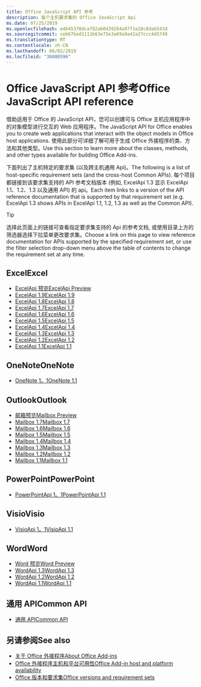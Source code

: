 ```yaml
---
title: Office JavaScript API 参考
description: 每个主机要求集的 Office JavaScript Api
ms.date: 07/25/2019
ms.openlocfilehash: e4b45370dcaf82a60d39264a97f1e28c0dab543d
ms.sourcegitcommit: ceb67bed1111b63e75e3a69a9a42a27ccc4d5749
ms.translationtype: MT
ms.contentlocale: zh-CN
ms.lasthandoff: 08/02/2019
ms.locfileid: "36080596"
---
```

# <a name="office-javascript-api-reference"></a><span data-ttu-id="097ce-103">Office JavaScript API 参考</span><span class="sxs-lookup"><span data-stu-id="097ce-103">Office JavaScript API reference</span></span>

<span data-ttu-id="097ce-104">借助适用于 Office 的 JavaScript API，您可以创建可与 Office 主机应用程序中的对象模型进行交互的 Web 应用程序。</span><span class="sxs-lookup"><span data-stu-id="097ce-104">The JavaScript API for Office enables you to create web applications that interact with the object models in Office host applications.</span></span> <span data-ttu-id="097ce-105">使用此部分可详细了解可用于生成 Office 外接程序的类、方法和其他类型。</span><span class="sxs-lookup"><span data-stu-id="097ce-105">Use this section to learn more about the classes, methods, and other types available for building Office Add-ins.</span></span>

<span data-ttu-id="097ce-106">下面列出了主机特定的要求集 (以及跨主机通用 Api)。</span><span class="sxs-lookup"><span data-stu-id="097ce-106">The following is a list of host-specific requirement sets (and the cross-host Common APIs).</span></span> <span data-ttu-id="097ce-107">每个项目都链接到该要求集支持的 API 参考文档版本 (例如, ExcelApi 1.3 显示 ExcelApi 1.1、1.2、1.3 以及通用 API) 的 api。</span><span class="sxs-lookup"><span data-stu-id="097ce-107">Each item links to a version of the API reference documentation that is supported by that requirement set (e.g. ExcelApi 1.3 shows APIs in ExcelApi 1.1, 1.2, 1.3 as well as the Common API).</span></span>

> [!TIP]
> <span data-ttu-id="097ce-108">选择此页面上的链接可查看指定要求集支持的 Api 的参考文档, 或使用目录上方的筛选器选择下拉菜单更改要求集。</span><span class="sxs-lookup"><span data-stu-id="097ce-108">Choose a link on this page to view reference documentation for APIs supported by the specified requirement set, or use the filter selection drop-down menu above the table of contents to change the requirement set at any time.</span></span>

## <a name="excel"></a><span data-ttu-id="097ce-109">Excel</span><span class="sxs-lookup"><span data-stu-id="097ce-109">Excel</span></span>

- [<span data-ttu-id="097ce-110">ExcelApi 预览</span><span class="sxs-lookup"><span data-stu-id="097ce-110">ExcelApi Preview</span></span>](/javascript/api/excel?view=excel-js-preview)
- [<span data-ttu-id="097ce-111">ExcelApi 1.9</span><span class="sxs-lookup"><span data-stu-id="097ce-111">ExcelApi 1.9</span></span>](/javascript/api/excel?view=excel-js-1.9)
- [<span data-ttu-id="097ce-112">ExcelApi 1.8</span><span class="sxs-lookup"><span data-stu-id="097ce-112">ExcelApi 1.8</span></span>](/javascript/api/excel?view=excel-js-1.8)
- [<span data-ttu-id="097ce-113">ExcelApi 1.7</span><span class="sxs-lookup"><span data-stu-id="097ce-113">ExcelApi 1.7</span></span>](/javascript/api/excel?view=excel-js-1.7)
- [<span data-ttu-id="097ce-114">ExcelApi 1.6</span><span class="sxs-lookup"><span data-stu-id="097ce-114">ExcelApi 1.6</span></span>](/javascript/api/excel?view=excel-js-1.6)
- [<span data-ttu-id="097ce-115">ExcelApi 1.5</span><span class="sxs-lookup"><span data-stu-id="097ce-115">ExcelApi 1.5</span></span>](/javascript/api/excel?view=excel-js-1.5)
- [<span data-ttu-id="097ce-116">ExcelApi 1.4</span><span class="sxs-lookup"><span data-stu-id="097ce-116">ExcelApi 1.4</span></span>](/javascript/api/excel?view=excel-js-1.4)
- [<span data-ttu-id="097ce-117">ExcelApi 1.3</span><span class="sxs-lookup"><span data-stu-id="097ce-117">ExcelApi 1.3</span></span>](/javascript/api/excel?view=excel-js-1.3)
- [<span data-ttu-id="097ce-118">ExcelApi 1.2</span><span class="sxs-lookup"><span data-stu-id="097ce-118">ExcelApi 1.2</span></span>](/javascript/api/excel?view=excel-js-1.2)
- [<span data-ttu-id="097ce-119">ExcelApi 1.1</span><span class="sxs-lookup"><span data-stu-id="097ce-119">ExcelApi 1.1</span></span>](/javascript/api/excel?view=excel-js-1.1)

## <a name="onenote"></a><span data-ttu-id="097ce-120">OneNote</span><span class="sxs-lookup"><span data-stu-id="097ce-120">OneNote</span></span>

- [<span data-ttu-id="097ce-121">OneNote 1。1</span><span class="sxs-lookup"><span data-stu-id="097ce-121">OneNote 1.1</span></span>](/javascript/api/onenote?view=onenote-js-1.1)

## <a name="outlook"></a><span data-ttu-id="097ce-122">Outlook</span><span class="sxs-lookup"><span data-stu-id="097ce-122">Outlook</span></span>

- [<span data-ttu-id="097ce-123">邮箱预览</span><span class="sxs-lookup"><span data-stu-id="097ce-123">Mailbox Preview</span></span>](/javascript/api/outlook?view=outlook-js-preview)
- [<span data-ttu-id="097ce-124">Mailbox 1.7</span><span class="sxs-lookup"><span data-stu-id="097ce-124">Mailbox 1.7</span></span>](/javascript/api/outlook?view=outlook-js-1.7)
- [<span data-ttu-id="097ce-125">Mailbox 1.6</span><span class="sxs-lookup"><span data-stu-id="097ce-125">Mailbox 1.6</span></span>](/javascript/api/outlook?view=outlook-js-1.6)
- [<span data-ttu-id="097ce-126">Mailbox 1.5</span><span class="sxs-lookup"><span data-stu-id="097ce-126">Mailbox 1.5</span></span>](/javascript/api/outlook?view=outlook-js-1.5)
- [<span data-ttu-id="097ce-127">Mailbox 1.4</span><span class="sxs-lookup"><span data-stu-id="097ce-127">Mailbox 1.4</span></span>](/javascript/api/outlook?view=outlook-js-1.4)
- [<span data-ttu-id="097ce-128">Mailbox 1.3</span><span class="sxs-lookup"><span data-stu-id="097ce-128">Mailbox 1.3</span></span>](/javascript/api/outlook?view=outlook-js-1.3)
- [<span data-ttu-id="097ce-129">Mailbox 1.2</span><span class="sxs-lookup"><span data-stu-id="097ce-129">Mailbox 1.2</span></span>](/javascript/api/outlook?view=outlook-js-1.2)
- [<span data-ttu-id="097ce-130">Mailbox 1.1</span><span class="sxs-lookup"><span data-stu-id="097ce-130">Mailbox 1.1</span></span>](/javascript/api/outlook?view=outlook-js-1.1)

## <a name="powerpoint"></a><span data-ttu-id="097ce-131">PowerPoint</span><span class="sxs-lookup"><span data-stu-id="097ce-131">PowerPoint</span></span>

- [<span data-ttu-id="097ce-132">PowerPointApi 1。1</span><span class="sxs-lookup"><span data-stu-id="097ce-132">PowerPointApi 1.1</span></span>](/javascript/api/powerpoint?view=powerpoint-js-1.1)

## <a name="visio"></a><span data-ttu-id="097ce-133">Visio</span><span class="sxs-lookup"><span data-stu-id="097ce-133">Visio</span></span>

- [<span data-ttu-id="097ce-134">VisioApi 1。1</span><span class="sxs-lookup"><span data-stu-id="097ce-134">VisioApi 1.1</span></span>](/javascript/api/visio?view=visio-js-1.1)

## <a name="word"></a><span data-ttu-id="097ce-135">Word</span><span class="sxs-lookup"><span data-stu-id="097ce-135">Word</span></span>

- [<span data-ttu-id="097ce-136">Word 预览</span><span class="sxs-lookup"><span data-stu-id="097ce-136">Word Preview</span></span>](/javascript/api/word?view=word-js-preview)
- [<span data-ttu-id="097ce-137">WordApi 1.3</span><span class="sxs-lookup"><span data-stu-id="097ce-137">WordApi 1.3</span></span>](/javascript/api/word?view=word-js-1.3)
- [<span data-ttu-id="097ce-138">WordApi 1.2</span><span class="sxs-lookup"><span data-stu-id="097ce-138">WordApi 1.2</span></span>](/javascript/api/word?view=word-js-1.2)
- [<span data-ttu-id="097ce-139">WordApi 1.1</span><span class="sxs-lookup"><span data-stu-id="097ce-139">WordApi 1.1</span></span>](/javascript/api/word?view=word-js-1.1)

## <a name="common-api"></a><span data-ttu-id="097ce-140">通用 API</span><span class="sxs-lookup"><span data-stu-id="097ce-140">Common API</span></span>

- [<span data-ttu-id="097ce-141">通用 API</span><span class="sxs-lookup"><span data-stu-id="097ce-141">Common API</span></span>](/javascript/api/office?view=common-js)

## <a name="see-also"></a><span data-ttu-id="097ce-142">另请参阅</span><span class="sxs-lookup"><span data-stu-id="097ce-142">See also</span></span>

- [<span data-ttu-id="097ce-143">关于 Office 外接程序</span><span class="sxs-lookup"><span data-stu-id="097ce-143">About Office Add-ins</span></span>](/office/dev/add-ins/overview)
- [<span data-ttu-id="097ce-144">Office 外接程序主机和平台可用性</span><span class="sxs-lookup"><span data-stu-id="097ce-144">Office Add-in host and platform availability</span></span>](/office/dev/add-ins/overview/office-add-in-availability)
- [<span data-ttu-id="097ce-145">Office 版本和要求集</span><span class="sxs-lookup"><span data-stu-id="097ce-145">Office versions and requirement sets</span></span>](/office/dev/add-ins/develop/office-versions-and-requirement-sets)
